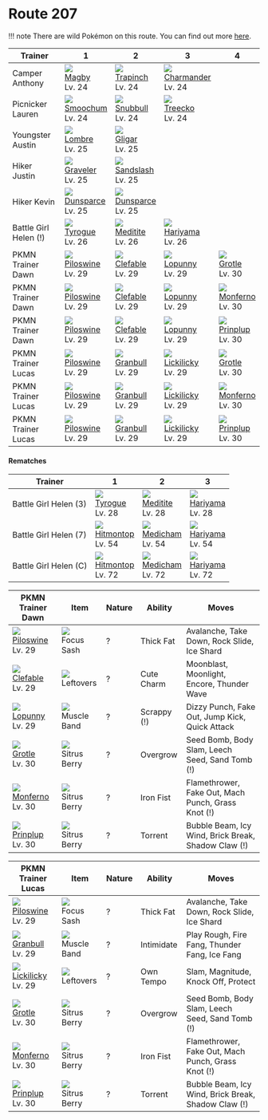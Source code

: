 # Route 207

!!! note
    There are wild Pokémon on this route. You can find out more [here](../../wild_pokemon/route_207/).


Trainer               | 1                                    | 2                                    | 3                                    | 4
---                   | ---                                  | ---                                  | ---                                  | ---
Camper Anthony        | ![][240]<br> [Magby]<br> Lv. 24      | ![][328]<br> [Trapinch]<br> Lv. 24   | ![][004]<br> [Charmander]<br> Lv. 24
Picnicker Lauren      | ![][238]<br> [Smoochum]<br> Lv. 24   | ![][209]<br> [Snubbull]<br> Lv. 24   | ![][252]<br> [Treecko]<br> Lv. 24
Youngster Austin      | ![][271]<br> [Lombre]<br> Lv. 25     | ![][207]<br> [Gligar]<br> Lv. 25
Hiker Justin          | ![][075]<br> [Graveler]<br> Lv. 25   | ![][028]<br> [Sandslash]<br> Lv. 25
Hiker Kevin           | ![][206]<br> [Dunsparce]<br> Lv. 25  | ![][206]<br> [Dunsparce]<br> Lv. 25
Battle Girl Helen (!) | ![][236]<br> [Tyrogue]<br> Lv. 26    | ![][307]<br> [Meditite]<br> Lv. 26   | ![][297]<br> [Hariyama]<br> Lv. 26
PKMN Trainer Dawn     | ![][221]<br> [Piloswine]<br> Lv. 29  | ![][036]<br> [Clefable]<br> Lv. 29   | ![][428]<br> [Lopunny]<br> Lv. 29    | ![][388]<br> [Grotle]<br> Lv. 30
PKMN Trainer Dawn     | ![][221]<br> [Piloswine]<br> Lv. 29  | ![][036]<br> [Clefable]<br> Lv. 29   | ![][428]<br> [Lopunny]<br> Lv. 29    | ![][391]<br> [Monferno]<br> Lv. 30
PKMN Trainer Dawn     | ![][221]<br> [Piloswine]<br> Lv. 29  | ![][036]<br> [Clefable]<br> Lv. 29   | ![][428]<br> [Lopunny]<br> Lv. 29    | ![][394]<br> [Prinplup]<br> Lv. 30
PKMN Trainer Lucas    | ![][221]<br> [Piloswine]<br> Lv. 29  | ![][210]<br> [Granbull]<br> Lv. 29   | ![][463]<br> [Lickilicky]<br> Lv. 29 | ![][388]<br> [Grotle]<br> Lv. 30
PKMN Trainer Lucas    | ![][221]<br> [Piloswine]<br> Lv. 29  | ![][210]<br> [Granbull]<br> Lv. 29   | ![][463]<br> [Lickilicky]<br> Lv. 29 | ![][391]<br> [Monferno]<br> Lv. 30
PKMN Trainer Lucas    | ![][221]<br> [Piloswine]<br> Lv. 29  | ![][210]<br> [Granbull]<br> Lv. 29   | ![][463]<br> [Lickilicky]<br> Lv. 29 | ![][394]<br> [Prinplup]<br> Lv. 30

#### Rematches

Trainer               | 1                                   | 2                                   | 3
---                   | ---                                 | ---                                 | ---
Battle Girl Helen (3) | ![][236]<br> [Tyrogue]<br> Lv. 28   | ![][307]<br> [Meditite]<br> Lv. 28  | ![][297]<br> [Hariyama]<br> Lv. 28
Battle Girl Helen (7) | ![][237]<br> [Hitmontop]<br> Lv. 54 | ![][308]<br> [Medicham]<br> Lv. 54  | ![][297]<br> [Hariyama]<br> Lv. 54
Battle Girl Helen (C) | ![][237]<br> [Hitmontop]<br> Lv. 72 | ![][308]<br> [Medicham]<br> Lv. 72  | ![][297]<br> [Hariyama]<br> Lv. 72

PKMN Trainer Dawn                   | Item                               | Nature | Ability     | Moves
---                                 | ---                                | --- | ---         | ---
![][221]<br> [Piloswine]<br> Lv. 29 | ![][focus-sash]<br> Focus Sash     | ? | Thick Fat   | Avalanche, Take Down, Rock Slide, Ice Shard
![][036]<br> [Clefable]<br> Lv. 29  | ![][leftovers]<br> Leftovers       | ? | Cute Charm  | Moonblast, Moonlight, Encore, Thunder Wave
![][428]<br> [Lopunny]<br> Lv. 29   | ![][muscle-band]<br> Muscle Band   | ? | Scrappy (!) | Dizzy Punch, Fake Out, Jump Kick, Quick Attack
![][388]<br> [Grotle]<br> Lv. 30    | ![][sitrus-berry]<br> Sitrus Berry | ? | Overgrow    | Seed Bomb, Body Slam, Leech Seed, Sand Tomb     (!)
![][391]<br> [Monferno]<br> Lv. 30  | ![][sitrus-berry]<br> Sitrus Berry | ? | Iron Fist   | Flamethrower, Fake Out, Mach Punch, Grass Knot  (!)
![][394]<br> [Prinplup]<br> Lv. 30  | ![][sitrus-berry]<br> Sitrus Berry | ? | Torrent     | Bubble Beam, Icy Wind, Brick Break, Shadow Claw (!)

PKMN Trainer Lucas                   | Item                               | Nature | Ability    | Moves
---                                  | ---                                | --- | ---        | ---
![][221]<br> [Piloswine]<br> Lv. 29  | ![][focus-sash]<br> Focus Sash     | ? | Thick Fat  | Avalanche, Take Down, Rock Slide, Ice Shard
![][210]<br> [Granbull]<br> Lv. 29   | ![][muscle-band]<br> Muscle Band   | ? | Intimidate | Play Rough, Fire Fang, Thunder Fang, Ice Fang
![][463]<br> [Lickilicky]<br> Lv. 29 | ![][leftovers]<br> Leftovers       | ? | Own Tempo  | Slam, Magnitude, Knock Off, Protect
![][388]<br> [Grotle]<br> Lv. 30     | ![][sitrus-berry]<br> Sitrus Berry | ? | Overgrow   | Seed Bomb, Body Slam, Leech Seed, Sand Tomb     (!)
![][391]<br> [Monferno]<br> Lv. 30   | ![][sitrus-berry]<br> Sitrus Berry | ? | Iron Fist  | Flamethrower, Fake Out, Mach Punch, Grass Knot  (!)
![][394]<br> [Prinplup]<br> Lv. 30   | ![][sitrus-berry]<br> Sitrus Berry | ? | Torrent    | Bubble Beam, Icy Wind, Brick Break, Shadow Claw (!)



[Charmander]: ../../pokemon_changes/004/
[Sandslash]: ../../pokemon_changes/028/
[Clefable]: ../../pokemon_changes/036/
[Graveler]: ../../pokemon_changes/075/
[Dunsparce]: ../../pokemon_changes/206/
[Gligar]: ../../pokemon_changes/207/
[Snubbull]: ../../pokemon_changes/209/
[Granbull]: ../../pokemon_changes/210/
[Piloswine]: ../../pokemon_changes/221/
[Tyrogue]: ../../pokemon_changes/236/
[Hitmontop]: ../../pokemon_changes/237/
[Smoochum]: ../../pokemon_changes/238/
[Magby]: ../../pokemon_changes/240/
[Treecko]: ../../pokemon_changes/252/
[Lombre]: ../../pokemon_changes/271/
[Hariyama]: ../../pokemon_changes/297/
[Meditite]: ../../pokemon_changes/307/
[Medicham]: ../../pokemon_changes/308/
[Trapinch]: ../../pokemon_changes/328/
[Grotle]: ../../pokemon_changes/388/
[Monferno]: ../../pokemon_changes/391/
[Prinplup]: ../../pokemon_changes/394/
[Lopunny]: ../../pokemon_changes/428/
[Lickilicky]: ../../pokemon_changes/463/
[focus-sash]: ../img/items/focus-sash.png
[leftovers]: ../img/items/leftovers.png
[muscle-band]: ../img/items/muscle-band.png
[sitrus-berry]: ../img/items/sitrus-berry.png
[004]: ../img/pokemon/004.png
[028]: ../img/pokemon/028.png
[036]: ../img/pokemon/036.png
[075]: ../img/pokemon/075.png
[206]: ../img/pokemon/206.png
[207]: ../img/pokemon/207.png
[209]: ../img/pokemon/209.png
[210]: ../img/pokemon/210.png
[221]: ../img/pokemon/221.png
[236]: ../img/pokemon/236.png
[237]: ../img/pokemon/237.png
[238]: ../img/pokemon/238.png
[240]: ../img/pokemon/240.png
[252]: ../img/pokemon/252.png
[271]: ../img/pokemon/271.png
[297]: ../img/pokemon/297.png
[307]: ../img/pokemon/307.png
[308]: ../img/pokemon/308.png
[328]: ../img/pokemon/328.png
[388]: ../img/pokemon/388.png
[391]: ../img/pokemon/391.png
[394]: ../img/pokemon/394.png
[428]: ../img/pokemon/428.png
[463]: ../img/pokemon/463.png

